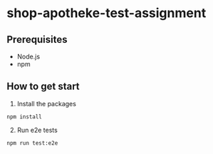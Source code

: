 # shop-apotheke-test-assignment

## Prerequisites

-   Node.js
-   npm

## How to get start

1. Install the packages

```
npm install
```
2. Run e2e tests

```
npm run test:e2e
```
